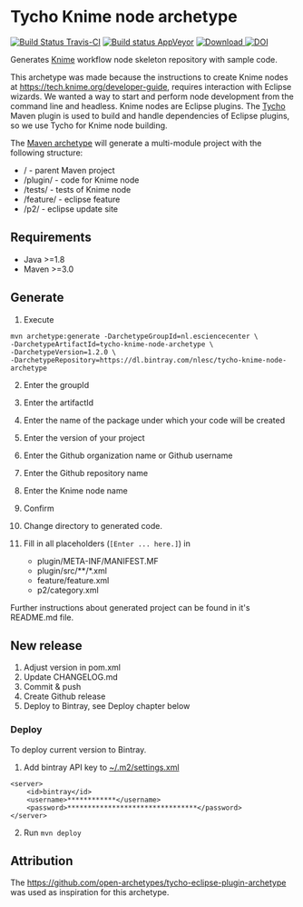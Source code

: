 # Tycho Knime node archetype

[![Build Status Travis-CI](https://travis-ci.org/3D-e-Chem/tycho-knime-node-archetype.svg?branch=master)](https://travis-ci.org/3D-e-Chem/tycho-knime-node-archetype)
[![Build status AppVeyor](https://ci.appveyor.com/api/projects/status/70whq4bsdl0oq94m?svg=true)](https://ci.appveyor.com/project/3D-e-Chem/tycho-knime-node-archetype)
[ ![Download](https://api.bintray.com/packages/nlesc/tycho-knime-node-archetype/tycho-knime-node-archetype/images/download.svg) ](https://bintray.com/nlesc/tycho-knime-node-archetype/tycho-knime-node-archetype/_latestVersion)
[![DOI](https://zenodo.org/badge/59283343.svg)](https://zenodo.org/badge/latestdoi/59283343)

Generates [Knime](http://www.knime.org) workflow node skeleton repository with sample code.

This archetype was made because the instructions to create Knime nodes at https://tech.knime.org/developer-guide, requires interaction with Eclipse wizards. We wanted a way to start and perform node development from the command line and headless.
Knime nodes are Eclipse plugins. The [Tycho](https://eclipse.org/tycho/) Maven plugin is used to build and handle dependencies of Eclipse plugins, so we use Tycho for Knime node building.

The [Maven archetype](https://maven.apache.org/guides/introduction/introduction-to-archetypes.html) will generate a multi-module project with the following structure:

* / - parent Maven project
* /plugin/ - code for Knime node
* /tests/ - tests of Knime node
* /feature/ - eclipse feature
* /p2/ - eclipse update site

## Requirements

* Java >=1.8
* Maven >=3.0

## Generate

1. Execute
```
mvn archetype:generate -DarchetypeGroupId=nl.esciencecenter \
-DarchetypeArtifactId=tycho-knime-node-archetype \
-DarchetypeVersion=1.2.0 \
-DarchetypeRepository=https://dl.bintray.com/nlesc/tycho-knime-node-archetype
```
2. Enter the groupId
3. Enter the artifactId
4. Enter the name of the package under which your code will be created
5. Enter the version of your project
6. Enter the Github organization name or Github username
7. Enter the Github repository name
8. Enter the Knime node name
9. Confirm
10. Change directory to generated code.
11. Fill in all placeholders (`[Enter ... here.]`) in

    * plugin/META-INF/MANIFEST.MF
    * plugin/src/**/*.xml
    * feature/feature.xml
    * p2/category.xml


Further instructions about generated project can be found in it's README.md file.

## New release

1. Adjust version in pom.xml
2. Update CHANGELOG.md
3. Commit & push
4. Create Github release
5. Deploy to Bintray, see Deploy chapter below

### Deploy

To deploy current version to Bintray.

1. Add bintray API key to [~/.m2/settings.xml](https://maven.apache.org/settings.html)

```
<server>
    <id>bintray</id>
    <username>************</username>
    <password>********************************</password>
</server>
```

2. Run `mvn deploy`

## Attribution

The https://github.com/open-archetypes/tycho-eclipse-plugin-archetype was used as inspiration for this archetype.
